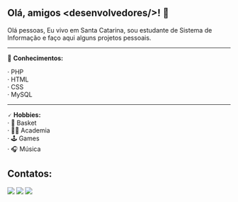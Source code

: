 ## Olá, amigos &lt;desenvolvedores/&gt;! 👋
Olá pessoas, Eu vivo em Santa Catarina, sou estudante de Sistema de Informação e faço aqui alguns projetos pessoais.

___

🧠 **Conhecimentos:**
  
· PHP  
· HTML  
· CSS  
· MySQL  
  
___
  
🗸 **Hobbies:**  
· 🏀 Basket  
· 💪🏻 Academia  
· 🕹️ Games  
· 🎧 Música
  
## Contatos:
  
<div>
<a href="https://instagram.com/deividsestrenn" target="_blank"><img loading="lazy" src="https://img.shields.io/badge/-Instagram-%23E4405F?style=for-the-badge&logo=instagram&logoColor=white" target="_blank"></a>
<a href = "mailto:deividsestrensantos@gmail.com"><img loading="lazy" src="https://img.shields.io/badge/Gmail-D14836?style=for-the-badge&logo=gmail&logoColor=white" target="_blank"></a>
<a href="https://www.linkedin.com/in/deivid-sestren" target="_blank"><img loading="lazy" src="https://img.shields.io/badge/-LinkedIn-%230077B5?style=for-the-badge&logo=linkedin&logoColor=white" target="_blank"></a>   
</div>

